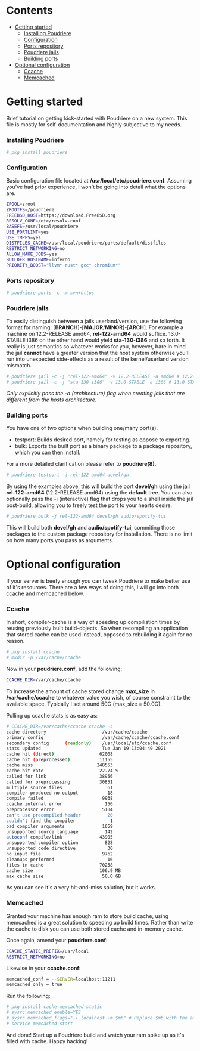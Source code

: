 # Contents
- [Getting started](#getting-started)
  - [Installing Poudriere](#installing-poudriere)
  - [Configuration](#configuration)
  - [Ports repository](#ports-repository)
  - [Poudriere jails](#poudriere-jails)
  - [Building ports](#building-ports)
- [Optional configuration](#optional-configuration)
  - [Ccache](#ccache)
  - [Memcached](#memcached)

# Getting started

Brief tutorial on getting kick-started with Poudriere on a new system. This file is mostly for
self-documentation and highly subjective to my needs. 

### Installing Poudriere

```sh
# pkg install poudriere
```

### Configuration
Basic configuration file located at **/usr/local/etc/poudriere.conf**. Assuming you've had prior experience, I won't be going into detail what the options are.

```sh
ZPOOL=zroot
ZROOTFS=/poudriere
FREEBSD_HOST=https://download.FreeBSD.org
RESOLV_CONF=/etc/resolv.conf
BASEFS=/usr/local/poudriere
USE_PORTLINT=yes
USE_TMPFS=yes
DISTFILES_CACHE=/usr/local/poudriere/ports/default/distfiles
RESTRICT_NETWORKING=no
ALLOW_MAKE_JOBS=yes
BUILDER_HOSTNAME=inferno
PRIORITY_BOOST="llvm* rust* gcc* chromium*"
```

### Ports repository

```sh
# poudriere ports -c -m svn+https
```

### Poudriere jails

To easily distinguish between a jails userland/version, use the following format for naming:
[**BRANCH**]-[**MAJOR**/**MINOR**]-[**ARCH**]. For example a machine on 12.2-RELEASE amd64,
**rel-122-amd64** would suffice. 13.0-STABLE i386 on the other hand would yield **sta-130-i386**
and so forth. It really is just semantics so whatever works for you, however, bare in mind the
jail **cannot** have a greater version that the host system otherwise you'll run into unexpected
side-effects as a result of the kernel/userland version mismatch.

```sh
# poudriere jail -c -j "rel-122-amd64" -v 12.2-RELEASE -a amd64 # 12.2-RELEASE amd64
# poudriere jail -c -j "sta-130-i386" -v 13.0-STABLE -a i386 # 13.0-STABLE i386
```

*Only explicitly pass the -a (architecture) flag when creating jails that are different from the hosts architecture.*

### Building ports

You have one of two options when building one/many port(s).

* testport: Builds desired port, namely for testing as oppose to exporting.
* bulk: Exports the built port as a binary package to a package repository, which you can then install.

For a more detailed clarification please refer to **poudriere(8)**.

```sh
# poudriere testport -j rel-122-amd64 devel/gh
```

By using the examples above, this will build the port **devel/gh** using the jail **rel-122-amd64** (12.2-RELEASE amd64) using the **default** tree. You can also optionally pass the -i (interactive) flag that drops you to a shell inside the jail post-build, allowing you to freely test the port to your hearts desire.

```sh
# poudriere bulk -j rel-122-amd64 devel/gh audio/spotify-tui
```

This will build both **devel/gh** and **audio/spotify-tui**, commiting those packages to the custom package repository for installation. There is no limit on how many ports you pass as arguments.

# Optional configuration

If your server is beefy enough you can tweak Poudriere to make better use of it's resources. There are a few ways of doing this, I will go into both ccache and memcached below.

### Ccache

In short, compiler-cache is a way of speeding up compiliation times by reusing previously built build-objects. So when recompiling an application that stored cache can be used instead, opposed to rebuilding it again for no reason.

```sh
# pkg install ccache
# mkdir -p /var/cache/ccache
```

Now in your **poudriere.conf**, add the following:

```sh
CCACHE_DIR=/var/cache/ccache
```

To increase the amount of cache stored change **max_size** in **/var/cache/ccache** to whatever value you wish, of course constraint to the available space. Typically I set around 50G (max_size = 50.0G).

Pulling up ccache stats is as easy as:

```sh
# CCACHE_DIR=/var/cache/ccache ccache -s
cache directory                     /var/cache/ccache
primary config                      /var/cache/ccache/ccache.conf
secondary config      (readonly)    /usr/local/etc/ccache.conf
stats updated                       Tue Jan 19 13:04:40 2021
cache hit (direct)                 62008
cache hit (preprocessed)           11155
cache miss                        248553
cache hit rate                     22.74 %
called for link                    38956
called for preprocessing           30851
multiple source files                 61
compiler produced no output           18
compile failed                      9938
ccache internal error                156
preprocessor error                  5104
can't use precompiled header          20
couldn't find the compiler             1
bad compiler arguments              1659
unsupported source language          142
autoconf compile/link              43905
unsupported compiler option          828
unsupported code directive            30
no input file                       9762
cleanups performed                    16
files in cache                     70258
cache size                         106.9 MB
max cache size                      50.0 GB
```

As you can see it's a very hit-and-miss solution, but it works.

### Memcached

Granted your machine has enough ram to store build cache, using memcached is a great solution to speeding up build times. Rather than write the cache to disk you can use both stored cache and in-memory cache.

Once again, amend your **poudriere.conf**:

```sh
CCACHE_STATIC_PREFIX=/usr/local
RESTRICT_NETWORKING=no
```

Likewise in your **ccache.conf**:

```sh
memcached_conf = --SERVER=localhost:11211
memcached_only = true
```

Run the following:

```sh
# pkg install cache-memcached-static
# sysrc memcached_enable=YES
# sysrc memcached_flags="-l localhost -m $mb" # Replace $mb with the amount of megabytes you want to allocate
# service memcached start
```

And done! Start up a Poudriere build and watch your ram spike up as it's filled with cache. Happy hacking!
